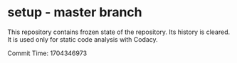 # setup - master branch

This repository contains frozen state of the repository.
Its history is cleared. It is used only for static code
analysis with Codacy.

Commit Time: 1704346973